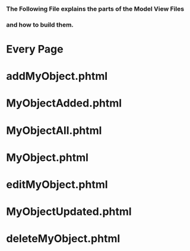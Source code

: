 ### The Following File explains the parts of the Model View Files
### and how to build them.

# Every Page

# addMyObject.phtml

# MyObjectAdded.phtml

# MyObjectAll.phtml

# MyObject.phtml

# editMyObject.phtml

# MyObjectUpdated.phtml

# deleteMyObject.phtml